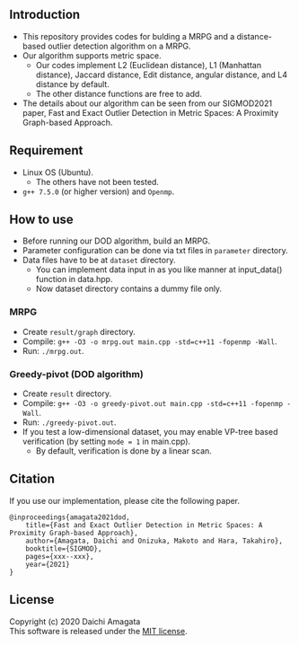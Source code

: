 ## Introduction
* This repository provides codes for bulding a MRPG and a distance-based outlier detection algorithm on a MRPG.
* Our algorithm supports metric space.
    * Our codes implement L2 (Euclidean distance), L1 (Manhattan distance), Jaccard distance, Edit distance, angular distance, and L4 distance by default.
    * The other distance functions are free to add.
* The details about our algorithm can be seen from our SIGMOD2021 paper, Fast and Exact Outlier Detection in Metric Spaces: A Proximity Graph-based Approach.

## Requirement
* Linux OS (Ubuntu).
   * The others have not been tested.
* `g++ 7.5.0` (or higher version) and `Openmp`.

## How to use
* Before running our DOD algorithm, build an MRPG.
* Parameter configuration can be done via txt files in `parameter` directory.
* Data files have to be at `dataset` directory.
   * You can implement data input in as you like manner at input_data() function in data.hpp.
   * Now dataset directory contains a dummy file only.


### MRPG
* Create `result/graph` directory.
* Compile: `g++ -O3 -o mrpg.out main.cpp -std=c++11 -fopenmp -Wall`.
* Run: `./mrpg.out`.

### Greedy-pivot (DOD algorithm)
* Create `result` directory.
* Compile: `g++ -O3 -o greedy-pivot.out main.cpp -std=c++11 -fopenmp -Wall`.
* Run: `./greedy-pivot.out`.
* If you test a low-dimensional dataset, you may enable VP-tree based verification (by setting `mode = 1` in main.cpp).
    * By default, verification is done by a linear scan.


## Citation
If you use our implementation, please cite the following paper.
``` 
@inproceedings{amagata2021dod,  
    title={Fast and Exact Outlier Detection in Metric Spaces: A Proximity Graph-based Approach},  
    author={Amagata, Daichi and Onizuka, Makoto and Hara, Takahiro},  
    booktitle={SIGMOD},  
    pages={xxx--xxx},  
    year={2021}  
}
``` 

## License
Copyright (c) 2020 Daichi Amagata  
This software is released under the [MIT license](https://github.com/amgt-d1/DOD/blob/main/license.txt).
